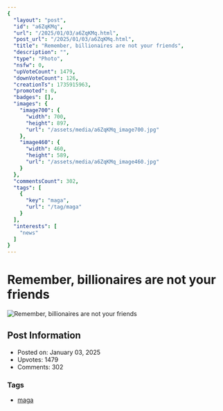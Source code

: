 ```yaml
---
{
  "layout": "post",
  "id": "a6ZqKMq",
  "url": "/2025/01/03/a6ZqKMq.html",
  "post_url": "/2025/01/03/a6ZqKMq.html",
  "title": "Remember, billionaires are not your friends",
  "description": "",
  "type": "Photo",
  "nsfw": 0,
  "upVoteCount": 1479,
  "downVoteCount": 126,
  "creationTs": 1735915963,
  "promoted": 0,
  "badges": [],
  "images": {
    "image700": {
      "width": 700,
      "height": 897,
      "url": "/assets/media/a6ZqKMq_image700.jpg"
    },
    "image460": {
      "width": 460,
      "height": 589,
      "url": "/assets/media/a6ZqKMq_image460.jpg"
    }
  },
  "commentsCount": 302,
  "tags": [
    {
      "key": "maga",
      "url": "/tag/maga"
    }
  ],
  "interests": [
    "news"
  ]
}
---
```


# Remember, billionaires are not your friends

![Remember, billionaires are not your friends](/assets/media/a6ZqKMq_image700.jpg)

## Post Information

- Posted on: January 03, 2025
- Upvotes: 1479
- Comments: 302

### Tags

- [maga](/tag/maga)
